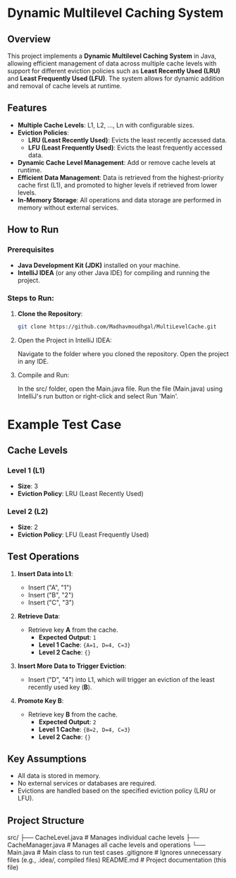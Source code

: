 # Dynamic Multilevel Caching System

## Overview

This project implements a **Dynamic Multilevel Caching System** in Java, allowing efficient management of data across multiple cache levels with support for different eviction policies such as **Least Recently Used (LRU)** and **Least Frequently Used (LFU)**. The system allows for dynamic addition and removal of cache levels at runtime.

## Features

- **Multiple Cache Levels**: L1, L2, ..., Ln with configurable sizes.
- **Eviction Policies**:
  - **LRU (Least Recently Used)**: Evicts the least recently accessed data.
  - **LFU (Least Frequently Used)**: Evicts the least frequently accessed data.
- **Dynamic Cache Level Management**: Add or remove cache levels at runtime.
- **Efficient Data Management**: Data is retrieved from the highest-priority cache first (L1), and promoted to higher levels if retrieved from lower levels.
- **In-Memory Storage**: All operations and data storage are performed in memory without external services.

## How to Run

### Prerequisites

- **Java Development Kit (JDK)** installed on your machine.
- **IntelliJ IDEA** (or any other Java IDE) for compiling and running the project.

### Steps to Run:

1. **Clone the Repository**:
   ```bash
   git clone https://github.com/Madhavmoudhgal/MultiLevelCache.git
2. Open the Project in IntelliJ IDEA:

   Navigate to the folder where you cloned the repository.
   Open the project in any IDE.
3. Compile and Run:

   In the src/ folder, open the Main.java file.
   Run the file (Main.java) using IntelliJ's run button or right-click and select Run 'Main'.

# Example Test Case

## Cache Levels

### Level 1 (L1)
- **Size**: 3
- **Eviction Policy**: LRU (Least Recently Used)

### Level 2 (L2)
- **Size**: 2
- **Eviction Policy**: LFU (Least Frequently Used)

## Test Operations

1. **Insert Data into L1**:
   - Insert ("A", "1")
   - Insert ("B", "2")
   - Insert ("C", "3")

2. **Retrieve Data**:
   - Retrieve key **A** from the cache.
     - **Expected Output**: `1`
     - **Level 1 Cache**: `{A=1, D=4, C=3}`
     - **Level 2 Cache**: `{}`
   
3. **Insert More Data to Trigger Eviction**:
   - Insert ("D", "4") into L1, which will trigger an eviction of the least recently used key (**B**).

4. **Promote Key B**:
   - Retrieve key **B** from the cache.
     - **Expected Output**: `2`
     - **Level 1 Cache**: `{B=2, D=4, C=3}`
     - **Level 2 Cache**: `{}`

## Key Assumptions

- All data is stored in memory.
- No external services or databases are required.
- Evictions are handled based on the specified eviction policy (LRU or LFU).

## Project Structure
  src/
  ├── CacheLevel.java      # Manages individual cache levels
  ├── CacheManager.java    # Manages all cache levels and operations
  └── Main.java            # Main class to run test cases
.gitignore                 # Ignores unnecessary files (e.g., .idea/, compiled files)
README.md                  # Project documentation (this file)



